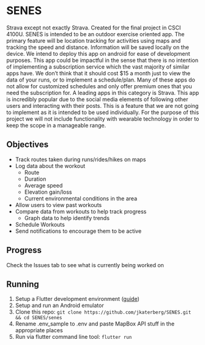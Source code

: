 # SENES

Strava except not exactly Strava. Created for the final project in CSCI 4100U. SENES is intended to be an outdoor exercise oriented app. The primary feature will be location tracking for activities using maps and tracking the speed and distance. Information will be saved locally on the device. We intend to deploy this app on android for ease of development purposes. This app could be impactful in the sense that there is no intention of implementing a subscription service which the vast majority of similar apps have. We don’t think that it should cost $15 a month just to view the data of your runs, or to implement a schedule/plan. Many of these apps do not allow for customized schedules and only offer premium ones that you need the subscription for. A leading apps in this category is Strava. This app is incredibly popular due to the social media elements of following other users and interacting with their posts. This is a feature that we are not going to implement as it is intended to be used individually. For the purpose of this project we will not include functionality with wearable technology in order to keep the scope in a manageable range.

## Objectives

- Track routes taken during runs/rides/hikes on maps
- Log data about the workout
  - Route
  - Duration
  - Average speed
  - Elevation gain/loss
  - Current environmental conditions in the area
- Allow users to view past workouts
- Compare data from workouts to help track progress
  - Graph data to help identify trends
- Schedule Workouts
- Send notifications to encourage them to be active

## Progress

Check the Issues tab to see what is currently being worked on

## Running

1. Setup a Flutter development environment ([guide](docs.flutter.com/get-started/install))
2. Setup and run an Android emulator
3. Clone this repo: `git clone https://github.com/jkaterberg/SENES.git && cd SENES/senes`
4. Rename .env_sample to .env and paste MapBox API stuff in the appropriate places
5. Run via flutter command line tool: `flutter run`
